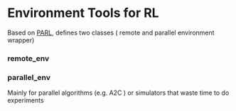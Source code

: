 # Environment Tools for RL
Based on [PARL](https://github.com/PaddlePaddle/PARL), defines two classes ( remote and parallel environment wrapper)

### remote_env


### parallel_env
Mainly for parallel algorithms (e.g. A2C ) or simulators that waste time to do experiments
